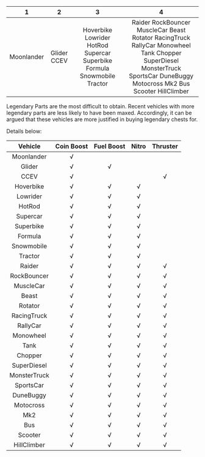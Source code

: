 1 | 2 | 3 | 4
:--: | :--: | :--: | :--:
Moonlander | Glider CCEV | Hoverbike Lowrider HotRod Supercar Superbike Formula Snowmobile Tractor | Raider RockBouncer MuscleCar Beast Rotator RacingTruck RallyCar Monowheel Tank Chopper SuperDiesel MonsterTruck SportsCar DuneBuggy Motocross Mk2 Bus Scooter HillClimber


Legendary Parts are the most difficult to obtain. Recent vehicles with more legendary parts are less likely to have been maxed.  Accordingly, it can be argued that these vehicles are more justified in buying legendary chests for.

Details below:

Vehicle | Coin Boost | Fuel Boost | Nitro | Thruster
:--: | :--: | :--: | :--: | :--:
Moonlander | √ |  |  | 
Glider | √ | √ |  | 
CCEV | √ |  |  | √
Hoverbike | √ | √ | √ | 
Lowrider | √ | √ | √ | 
HotRod | √ | √ | √ | 
Supercar | √ | √ | √ | 
Superbike | √ | √ | √ | 
Formula | √ | √ | √ | 
Snowmobile | √ | √ | √ | 
Tractor | √ | √ | √ | 
Raider | √ | √ | √ | √
RockBouncer | √ | √ | √ | √
MuscleCar | √ | √ | √ | √
Beast | √ | √ | √ | √
Rotator | √ | √ | √ | √
RacingTruck | √ | √ | √ | √
RallyCar | √ | √ | √ | √
Monowheel | √ | √ | √ | √
Tank | √ | √ | √ | √
Chopper | √ | √ | √ | √
SuperDiesel | √ | √ | √ | √
MonsterTruck | √ | √ | √ | √
SportsCar | √ | √ | √ | √
DuneBuggy | √ | √ | √ | √
Motocross | √ | √ | √ | √
Mk2 | √ | √ | √ | √
Bus | √ | √ | √ | √
Scooter | √ | √ | √ | √
HillClimber | √ | √ | √ | √
